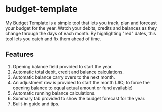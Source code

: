 # budget-template
My Budget Template is a simple tool that lets you track, plan and forecast your budget for the year. Watch your debits, credits and balances as they change through the days of each month. By highlighting "red" dates, this tool lets you catch and fix them ahead of time.
## Features
1. Opening balance field provided to start the year.
2. Automatic total debit, credit and balance calculations.
3. Automatic balance carry overs to the next month.
4. An adjustment row is provided to start the month (JIC; to force the opening balance to equal actual amount or fund available)
5. Automatic running balance calculations.
6. Summary tab provided to show the budget forecast for the year.
7. Built-in guide and tips.
